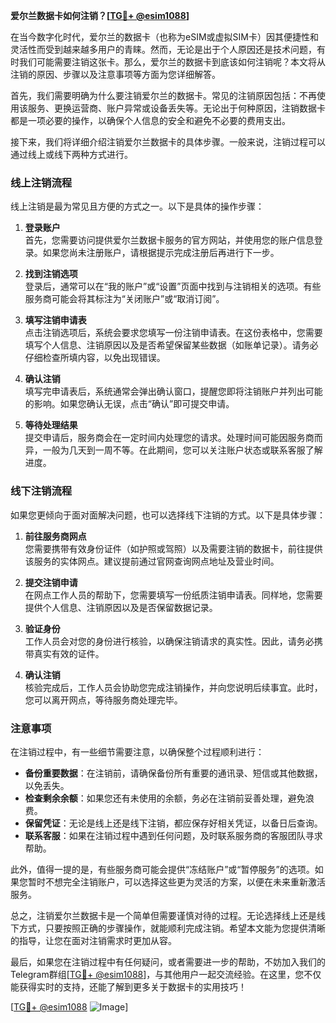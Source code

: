 **爱尔兰数据卡如何注销？[[TG💪+ @esim1088](https://t.me/s/esim1088)]**

在当今数字化时代，爱尔兰的数据卡（也称为eSIM或虚拟SIM卡）因其便捷性和灵活性而受到越来越多用户的青睐。然而，无论是出于个人原因还是技术问题，有时我们可能需要注销这张卡。那么，爱尔兰的数据卡到底该如何注销呢？本文将从注销的原因、步骤以及注意事项等方面为您详细解答。

首先，我们需要明确为什么要注销爱尔兰的数据卡。常见的注销原因包括：不再使用该服务、更换运营商、账户异常或设备丢失等。无论出于何种原因，注销数据卡都是一项必要的操作，以确保个人信息的安全和避免不必要的费用支出。

接下来，我们将详细介绍注销爱尔兰数据卡的具体步骤。一般来说，注销过程可以通过线上或线下两种方式进行。

### **线上注销流程**
线上注销是最为常见且方便的方式之一。以下是具体的操作步骤：

1. **登录账户**  
   首先，您需要访问提供爱尔兰数据卡服务的官方网站，并使用您的账户信息登录。如果您尚未注册账户，请根据提示完成注册后再进行下一步。

2. **找到注销选项**  
   登录后，通常可以在“我的账户”或“设置”页面中找到与注销相关的选项。有些服务商可能会将其标注为“关闭账户”或“取消订阅”。

3. **填写注销申请表**  
   点击注销选项后，系统会要求您填写一份注销申请表。在这份表格中，您需要填写个人信息、注销原因以及是否希望保留某些数据（如账单记录）。请务必仔细检查所填内容，以免出现错误。

4. **确认注销**  
   填写完申请表后，系统通常会弹出确认窗口，提醒您即将注销账户并列出可能的影响。如果您确认无误，点击“确认”即可提交申请。

5. **等待处理结果**  
   提交申请后，服务商会在一定时间内处理您的请求。处理时间可能因服务商而异，一般为几天到一周不等。在此期间，您可以关注账户状态或联系客服了解进度。

### **线下注销流程**
如果您更倾向于面对面解决问题，也可以选择线下注销的方式。以下是具体步骤：

1. **前往服务商网点**  
   您需要携带有效身份证件（如护照或驾照）以及需要注销的数据卡，前往提供该服务的实体网点。建议提前通过官网查询网点地址及营业时间。

2. **提交注销申请**  
   在网点工作人员的帮助下，您需要填写一份纸质注销申请表。同样地，您需要提供个人信息、注销原因以及是否保留数据记录。

3. **验证身份**  
   工作人员会对您的身份进行核验，以确保注销请求的真实性。因此，请务必携带真实有效的证件。

4. **确认注销**  
   核验完成后，工作人员会协助您完成注销操作，并向您说明后续事宜。此时，您可以离开网点，等待服务商处理完毕。

### **注意事项**
在注销过程中，有一些细节需要注意，以确保整个过程顺利进行：

- **备份重要数据**：在注销前，请确保备份所有重要的通讯录、短信或其他数据，以免丢失。
- **检查剩余余额**：如果您还有未使用的余额，务必在注销前妥善处理，避免浪费。
- **保留凭证**：无论是线上还是线下注销，都应保存好相关凭证，以备日后查询。
- **联系客服**：如果在注销过程中遇到任何问题，及时联系服务商的客服团队寻求帮助。

此外，值得一提的是，有些服务商可能会提供“冻结账户”或“暂停服务”的选项。如果您暂时不想完全注销账户，可以选择这些更为灵活的方案，以便在未来重新激活服务。

总之，注销爱尔兰数据卡是一个简单但需要谨慎对待的过程。无论选择线上还是线下方式，只要按照正确的步骤操作，就能顺利完成注销。希望本文能为您提供清晰的指导，让您在面对注销需求时更加从容。

最后，如果您在注销过程中有任何疑问，或者需要进一步的帮助，不妨加入我们的Telegram群组[[TG💪+ @esim1088](https://t.me/s/esim1088)]，与其他用户一起交流经验。在这里，您不仅能获得实时的支持，还能了解到更多关于数据卡的实用技巧！

[[TG💪+ @esim1088](https://t.me/s/esim1088) ![Image](https://i.postimg.cc/4NQfJmqS/Snipaste-2025-05-13-00-14-12.png)]
